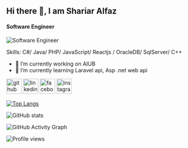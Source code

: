 ## Hi there 👋, I am Shariar  Alfaz
#### Software Engineer
![Software Engineer](https://arturssmirnovs.github.io/github-profile-readme-generator/images/banner.png)


Skills: C#/ Java/ PHP/ JavaScript/ Reactjs / OracleDB/ SqlServer/ C++

- 🔭 I’m currently working on AIUB 
- 🌱 I’m currently learning Laravel api, Asp .net web api 


[<img src='https://cdn.jsdelivr.net/npm/simple-icons@3.0.1/icons/github.svg' alt='github' height='40'>](https://github.com/https://github.com/Shariar-Alfaz/)  [<img src='https://cdn.jsdelivr.net/npm/simple-icons@3.0.1/icons/linkedin.svg' alt='linkedin' height='40'>](https://www.linkedin.com/in/https://www.linkedin.com/in/shariar-alfaz-08b6571ab//)  [<img src='https://cdn.jsdelivr.net/npm/simple-icons@3.0.1/icons/facebook.svg' alt='facebook' height='40'>](https://www.facebook.com/https://www.facebook.com/shariarbadhon007/)  [<img src='https://cdn.jsdelivr.net/npm/simple-icons@3.0.1/icons/instagram.svg' alt='instagram' height='40'>](https://www.instagram.com/https://www.instagram.com/shariaralfazbadhon//)  

[![Top Langs](https://github-readme-stats.vercel.app/api/top-langs/?username=https://github.com/Shariar-Alfaz/)](https://github.com/anuraghazra/github-readme-stats)

![GitHub stats](https://github-readme-stats.vercel.app/api?username=https://github.com/Shariar-Alfaz/&show_icons=true)  

![GitHub Activity Graph](https://activity-graph.herokuapp.com/graph?username=https://github.com/Shariar-Alfaz/)  

![Profile views](https://gpvc.arturio.dev/https://github.com/Shariar-Alfaz/)  
